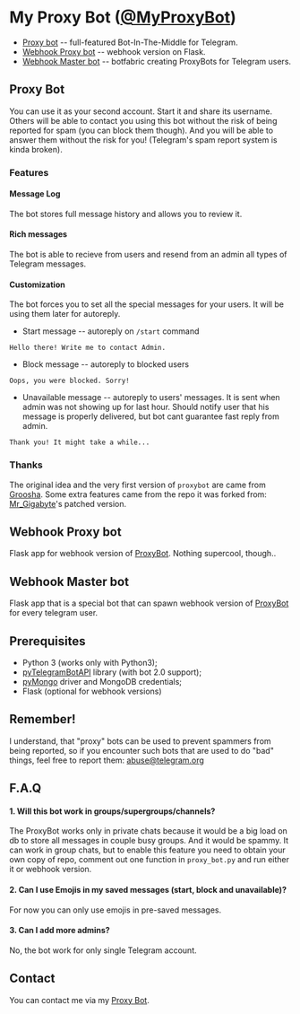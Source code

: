 # My Proxy Bot ([@MyProxyBot](https://telegram.me/myproxybot))
* [Proxy bot](#proxy-bot) -- full-featured Bot-In-The-Middle for Telegram.
* [Webhook Proxy bot](#webhook-proxy-bot) -- webhook version on Flask.
* [Webhook Master bot](#webhook-master-bot) -- botfabric creating ProxyBots for Telegram users.

## Proxy Bot
You can use it as your second account. 
Start it and share its username. Others will be able to contact you using this bot without the risk of being reported for spam (you can block them though). And you will be able to answer them without the risk for you! (Telegram's spam report system is kinda broken).

### Features

#### Message Log
The bot stores full message history and allows you to review it.

#### Rich messages
The bot is able to recieve from users and resend from an admin all types of Telegram messages.

#### Customization
The bot forces you to set all the special messages for your users. It will be using them later for autoreply.

* Start message -- autoreply on `/start` command
```
Hello there! Write me to contact Admin.
```
* Block message -- autoreply to blocked users
```
Oops, you were blocked. Sorry!
```
* Unavailable message -- autoreply to users' messages. It is sent when admin was not showing up for last hour. Should notify user that his message is properly delivered, but bot cant guarantee fast reply from admin.
```
Thank you! It might take a while...
```

### Thanks
The original idea and the very first version of `proxybot` are came from [Groosha](https://bitbucket.org/master_groosha/telegram-proxy-bot).
Some extra features came from the repo it was forked from: [Mr_Gigabyte](https://github.com/mrgigabyte/proxybot)'s patched version.

## Webhook Proxy bot
Flask app for webhook version of [ProxyBot](#proxy-bot). Nothing supercool, though..

## Webhook Master bot
Flask app that is a special bot that can spawn webhook version of [ProxyBot](#proxy-bot) for every telegram user. 

## Prerequisites
* Python 3 (works only with Python3);
* [pyTelegramBotAPI](https://github.com/eternnoir/pyTelegramBotAPI/) library (with bot 2.0 support);
* [pyMongo](https://pypi.python.org/pypi/pymongo) driver and MongoDB credentials;
* Flask (optional for webhook versions)

## Remember!
I understand, that "proxy" bots can be used to prevent spammers from being reported, so if you encounter such bots that are used to do "bad" things, feel free to report them: [abuse@telegram.org](mailto:abuse@telegram.org)

## F.A.Q
#### 1. Will this bot work in groups/supergroups/channels?
The ProxyBot works only in private chats because it would be a big load on db to store all messages in couple busy groups. And it would be spammy.
It can work in group chats, but to enable this feature you need to obtain your own copy of repo, comment out one function in `proxy_bot.py` and run either it or webhook version.

#### 2. Can I use Emojis in my saved messages (start, block and unavailable)?
For now you can only use emojis in pre-saved messages.

#### 3. Can I add more admins?
No, the bot work for only single Telegram account.

## Contact
You can contact me via my [Proxy Bot](https://telegram.me/phash_bot).
